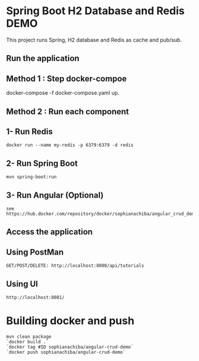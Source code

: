 # Spring Boot H2 Database and Redis DEMO

This project runs Spring, H2 database and Redis as cache and pub/sub.

## Run the application

## Method 1 : Step docker-compoe
docker-compose -f docker-compose.yaml up.

## Method 2 : Run each component
## 1- Run Redis
```
docker run --name my-redis -p 6379:6379 -d redis
```
## 2- Run Spring Boot
```
mvn spring-boot:run
```
## 3- Run Angular (Optional)
```
see https://hub.docker.com/repository/docker/sophianachiba/angular_crud_demo
```

## Access the application
## Using PostMan
    GET/POST/DELETE: http://localhost:8080/api/tutorials
## Using UI
    http://localhost:8081/
# Building docker and push
```
mvn clean package
`docker build .`
`docker tag #ID sophianachiba/angular-crud-demo`
`docker push sophianachiba/angular-crud-demo`
```

